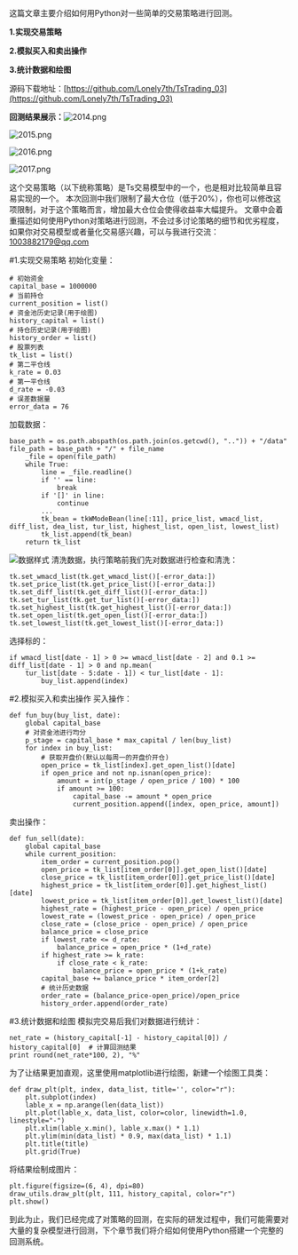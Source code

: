 这篇文章主要介绍如何用Python对一些简单的交易策略进行回测。

**1.实现交易策略**

**2.模拟买入和卖出操作**

**3.统计数据和绘图**

源码下载地址：[https://github.com/Lonely7th/TsTrading_03](https://github.com/Lonely7th/TsTrading_03)

**回测结果展示：**![2014.png](https://upload-images.jianshu.io/upload_images/9225319-05a4b38bbeed73a1.png?imageMogr2/auto-orient/strip%7CimageView2/2/w/1240)

![2015.png](https://upload-images.jianshu.io/upload_images/9225319-0503425130d524f9.png?imageMogr2/auto-orient/strip%7CimageView2/2/w/1240)

![2016.png](https://upload-images.jianshu.io/upload_images/9225319-3b33b0238228731b.png?imageMogr2/auto-orient/strip%7CimageView2/2/w/1240)

![2017.png](https://upload-images.jianshu.io/upload_images/9225319-402697b3eb4282a4.png?imageMogr2/auto-orient/strip%7CimageView2/2/w/1240)

这个交易策略（以下统称策略）是Ts交易模型中的一个，也是相对比较简单且容易实现的一个。
本次回测中我们限制了最大仓位（低于20%），你也可以修改这项限制，对于这个策略而言，增加最大仓位会使得收益率大幅提升。
文章中会着重描述如何使用Python对策略进行回测，不会过多讨论策略的细节和优劣程度，如果你对交易模型或者量化交易感兴趣，可以与我进行交流：1003882179@qq.com

#1.实现交易策略
初始化变量：
```
# 初始资金
capital_base = 1000000
# 当前持仓
current_position = list()
# 资金池历史记录(用于绘图)
history_capital = list()
# 持仓历史记录(用于绘图)
history_order = list()
# 股票列表
tk_list = list()
# 第二平仓线
k_rate = 0.03
# 第一平仓线
d_rate = -0.03
# 误差数据量
error_data = 76
```
加载数据：
```
base_path = os.path.abspath(os.path.join(os.getcwd(), "..")) + "/data"
file_path = base_path + "/" + file_name
    _file = open(file_path)
    while True:
        line = _file.readline()
        if '' == line:
            break
        if '[]' in line:
            continue
        ...
        tk_bean = tkWModeBean(line[:11], price_list, wmacd_list, diff_list, dea_list, tur_list, highest_list, open_list, lowest_list)
        tk_list.append(tk_bean)
    return tk_list
```
![数据样式](https://upload-images.jianshu.io/upload_images/9225319-52dedf450d13b625.png?imageMogr2/auto-orient/strip%7CimageView2/2/w/1240)
清洗数据，执行策略前我们先对数据进行检查和清洗：
```
tk.set_wmacd_list(tk.get_wmacd_list()[-error_data:])
tk.set_price_list(tk.get_price_list()[-error_data:])
tk.set_diff_list(tk.get_diff_list()[-error_data:])
tk.set_tur_list(tk.get_tur_list()[-error_data:])
tk.set_highest_list(tk.get_highest_list()[-error_data:])
tk.set_open_list(tk.get_open_list()[-error_data:])
tk.set_lowest_list(tk.get_lowest_list()[-error_data:])
```
选择标的：
```
if wmacd_list[date - 1] > 0 >= wmacd_list[date - 2] and 0.1 >= diff_list[date - 1] > 0 and np.mean(
    tur_list[date - 5:date - 1]) < tur_list[date - 1]:
        buy_list.append(index)
```
#2.模拟买入和卖出操作
买入操作：
```
def fun_buy(buy_list, date):
    global capital_base
    # 对资金池进行均分
    p_stage = capital_base * max_capital / len(buy_list)
    for index in buy_list:
        # 获取开盘价(默认以每周一的开盘价开仓)
        open_price = tk_list[index].get_open_list()[date]
        if open_price and not np.isnan(open_price):
            amount = int(p_stage / open_price / 100) * 100
            if amount >= 100:
                capital_base -= amount * open_price
                current_position.append([index, open_price, amount])
```
卖出操作：
```
def fun_sell(date):
    global capital_base
    while current_position:
        item_order = current_position.pop()
        open_price = tk_list[item_order[0]].get_open_list()[date]
        close_price = tk_list[item_order[0]].get_price_list()[date]
        highest_price = tk_list[item_order[0]].get_highest_list()[date]
        lowest_price = tk_list[item_order[0]].get_lowest_list()[date]
        highest_rate = (highest_price - open_price) / open_price
        lowest_rate = (lowest_price - open_price) / open_price
        close_rate = (close_price - open_price) / open_price
        balance_price = close_price
        if lowest_rate <= d_rate:
            balance_price = open_price * (1+d_rate)
        if highest_rate >= k_rate:
            if close_rate < k_rate:
                balance_price = open_price * (1+k_rate)
        capital_base += balance_price * item_order[2]
        # 统计历史数据
        order_rate = (balance_price-open_price)/open_price
        history_order.append(order_rate)
```
#3.统计数据和绘图
模拟完交易后我们对数据进行统计：
```
net_rate = (history_capital[-1] - history_capital[0]) / history_capital[0]  # 计算回测结果
print round(net_rate*100, 2), "%"
```
为了让结果更加直观，这里使用matplotlib进行绘图，新建一个绘图工具类：
```
def draw_plt(plt, index, data_list, title='', color="r"):
    plt.subplot(index)
    lable_x = np.arange(len(data_list))
    plt.plot(lable_x, data_list, color=color, linewidth=1.0, linestyle="-")
    plt.xlim(lable_x.min(), lable_x.max() * 1.1)
    plt.ylim(min(data_list) * 0.9, max(data_list) * 1.1)
    plt.title(title)
    plt.grid(True)
```
将结果绘制成图片：
```
plt.figure(figsize=(6, 4), dpi=80)
draw_utils.draw_plt(plt, 111, history_capital, color="r")
plt.show()
```
到此为止，我们已经完成了对策略的回测，在实际的研发过程中，我们可能需要对大量的复杂模型进行回测，下个章节我们将介绍如何使用Python搭建一个完整的回测系统。
